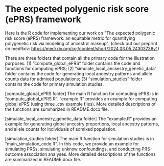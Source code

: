 # The expected polygenic risk score (ePRS) framework

Here is the R code for implementing our work on "The expected polygenic risk score (ePRS) framework: an equitable metric for quantifying polygenetic risk via modeling of ancestral makeup".
(check out our preprint on medRxiv: https://medrxiv.org/cgi/content/short/2024.03.05.24303738v1)

There are three folders that contain all the primary code for the illustration purposes. (1) “compute_global_ePRS” folder contains the code and functions for computing ePRS; (2) “simulate_local_ancsestry_genetic_data” folder contains the code for generating local ancestry patterns and allele counts data for admixed populations; (3) “simulation_studies” folder contains the code for primary simulation studies. 

[compute_global_ePRS folder] The main R function for computing ePRS is in “compute_global_ePRS.R”. “example.R” provides an example for computing global ePRS (using three .csv example files). More detailed descriptions of the functions are summarized in README.docx file.

[simulate_local_ancestry_genetic_data folder] The “example.R” provides an example for generating global ancestry proportions, local ancestry patterns, and allele counts for individuals of admixed population. 

[simulation_studies folder] The main R function for simulation studies is in “main_simulation_code.R”. In this code, we provide an example for simulating PRSs, simulating unknow confoundings, and conducting PRS-outcome association analyses. More detailed descriptions of the functions are summarized in README.docx file.


